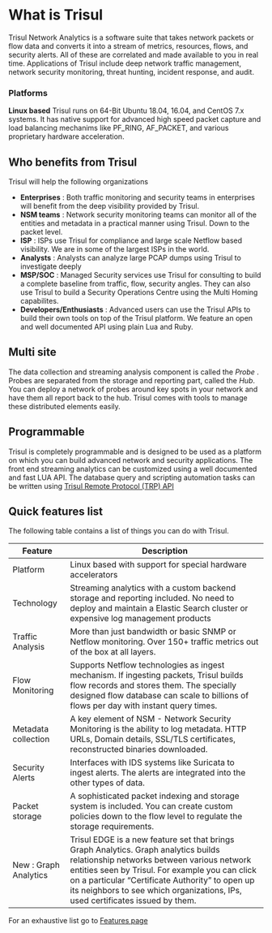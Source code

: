 # What is Trisul

Trisul Network Analytics is a software suite that takes network packets
or flow data and converts it into a stream of metrics, resources, flows,
and security alerts. All of these are correlated and made available to
you in real time. Applications of Trisul include deep network traffic
management, network security monitoring, threat hunting, incident
response, and audit.

### Platforms

**Linux based** Trisul runs on 64-Bit Ubuntu 18.04, 16.04, and CentOS
7.x systems. It has native support for advanced high speed packet
capture and load balancing mechanims like PF_RING, AF_PACKET, and
various proprietary hardware acceleration.

## Who benefits from Trisul

Trisul will help the following organizations

- **Enterprises** : Both traffic monitoring and security teams in
  enterprises will benefit from the deep visibility provided by Trisul.
- **NSM teams** : Network security monitoring teams can monitor all of
  the entities and metadata in a practical manner using Trisul. Down to
  the packet level.
- **ISP** : ISPs use Trisul for compliance and large scale Netflow based
  visibility. We are in some of the largest ISPs in the world.
- **Analysts** : Analysts can analyze large PCAP dumps using Trisul to
  investigate deeply
- **MSP/SOC** : Managed Security services use Trisul for consulting to
  build a complete baseline from traffic, flow, security angles. They
  can also use Trisul to build a Security Operations Centre using the
  Multi Homing capabilites.
- **Developers/Enthusiasts** : Advanced users can use the Trisul APIs to
  build their own tools on top of the Trisul platform. We feature an
  open and well documented API using plain Lua and Ruby.

## Multi site

The data collection and streaming analysis component is called the
*Probe* . Probes are separated from the storage and reporting part,
called the *Hub*. You can deploy a network of probes around key spots in
your network and have them all report back to the hub. Trisul comes with
tools to manage these distributed elements easily.

## Programmable

Trisul is completely programmable and is designed to be used as a
platform on which you can build advanced network and security
applications. The front end streaming analytics can be customized using
a well documented and fast LUA API. The database query and scripting
automation tasks can be written using [Trisul Remote Protocol (TRP)
API](/docs/lua)

## Quick features list

The following table contains a list of things you can do with Trisul.

| Feature | Description |
|----|----|
| Platform | Linux based with support for special hardware accelerators |
| Technology | Streaming analytics with a custom backend storage and reporting included. No need to deploy and maintain a Elastic Search cluster or expensive log management products |
| Traffic Analysis | More than just bandwidth or basic SNMP or Netflow monitoring. Over 150+ traffic metrics out of the box at all layers. |
| Flow Monitoring | Supports Netflow technologies as ingest mechanism. If ingesting packets, Trisul builds flow records and stores them. The specially designed flow database can scale to billions of flows per day with instant query times. |
| Metadata collection | A key element of NSM - Network Security Monitoring is the ability to log metadata. HTTP URLs, Domain details, SSL/TLS certificates, reconstructed binaries downloaded. |
| Security Alerts | Interfaces with IDS systems like Suricata to ingest alerts. The alerts are integrated into the other types of data. |
| Packet storage | A sophisticated packet indexing and storage system is included. You can create custom policies down to the flow level to regulate the storage requirements. |
| New : Graph Analytics | Trisul EDGE is a new feature set that brings Graph Analytics. Graph analytics builds relationship networks between various network entities seen by Trisul. For example you can click on a particular “Certificate Authority” to open up its neighbors to see which organizations, IPs, used certificates issued by them. |

For an exhaustive list go to [Features page](/features)
